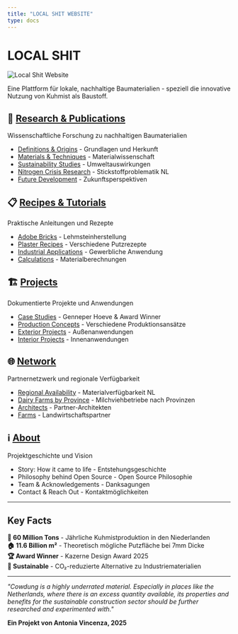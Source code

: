 ```yaml
---
title: "LOCAL SHIT WEBSITE"
type: docs
---
```


# LOCAL SHIT

![Local Shit Website](/images/Local_Shit_Horizontal.jpg)

Eine Plattform für lokale, nachhaltige Baumaterialien - speziell die innovative Nutzung von Kuhmist als Baustoff.

## 🔬 [Research & Publications](/research/)
Wissenschaftliche Forschung zu nachhaltigen Baumaterialien
- [Definitions & Origins](/research/definitions-origins/) - Grundlagen und Herkunft
- [Materials & Techniques](/research/materials-techniques/) - Materialwissenschaft
- [Sustainability Studies](/research/sustainability/) - Umweltauswirkungen  
- [Nitrogen Crisis Research](/research/nitrogen-crisis/) - Stickstoffproblematik NL
- [Future Development](/research/future-development/) - Zukunftsperspektiven

## 📋 [Recipes & Tutorials](/recipes-tutorials/)
Praktische Anleitungen und Rezepte
- [Adobe Bricks](/recipes-tutorials/adobe-bricks/) - Lehmsteinherstellung
- [Plaster Recipes](/recipes-tutorials/plaster-recipes/) - Verschiedene Putzrezepte
- [Industrial Applications](/recipes-tutorials/industrial-applications/) - Gewerbliche Anwendung
- [Calculations](/recipes-tutorials/calculations/) - Materialberechnungen

## 🏗️ [Projects](/projects/)
Dokumentierte Projekte und Anwendungen
- [Case Studies](/projects/case-studies/) - Genneper Hoeve & Award Winner
- [Production Concepts](/projects/production-concepts/) - Verschiedene Produktionsansätze
- [Exterior Projects](/projects/exterior/) - Außenanwendungen
- [Interior Projects](/projects/interior/) - Innenanwendungen

## 🌐 [Network](/network/)  
Partnernetzwerk und regionale Verfügbarkeit
- [Regional Availability](/network/regional-availability/) - Materialverfügbarkeit NL
- [Dairy Farms by Province](/network/dairy-farms/) - Milchviehbetriebe nach Provinzen
- [Architects](/network/architects/) - Partner-Architekten
- [Farms](/network/farms/) - Landwirtschaftspartner

## ℹ️ [About](/about/)
Projektgeschichte und Vision
- Story: How it came to life - Entstehungsgeschichte
- Philosophy behind Open Source - Open Source Philosophie  
- Team & Acknowledgements - Danksagungen
- Contact & Reach Out - Kontaktmöglichkeiten

---

## Key Facts

**🐄 60 Million Tons** - Jährliche Kuhmistproduktion in den Niederlanden  
**🏠 11.6 Billion m²** - Theoretisch mögliche Putzfläche bei 7mm Dicke  
**🏆 Award Winner** - Kazerne Design Award 2025  
**🌱 Sustainable** - CO₂-reduzierte Alternative zu Industriematerialien  

---

*"Cowdung is a highly underrated material. Especially in places like the Netherlands, where there is an excess quantity available, its properties and benefits for the sustainable construction sector should be further researched and experimented with."*

**Ein Projekt von Antonia Vincenza, 2025**
